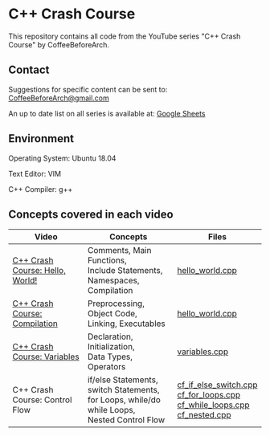 # C++ Crash Course
This repository contains all code from the YouTube series "C++ Crash Course" by CoffeeBeforeArch.

## Contact

Suggestions for specific content can be sent to: CoffeeBeforeArch@gmail.com

An up to date list on all series is available at: <a href="https://docs.google.com/spreadsheets/d/1cV4nuP-ZflfeGUn0Ay0w-ZKJrh9CqDEKvBJqCNMlTxI/edit?usp=sharing">Google Sheets</a>

## Environment 
Operating System: Ubuntu 18.04

Text Editor: VIM

C++ Compiler: g++

## Concepts covered in each video
| Video | Concepts | Files |
| ----- | -------- | ----- |
| <a href=https://youtu.be/vxdb7s8DE6o>C++ Crash Course: Hello, World!</a> | Comments, Main Functions,<br>Include Statements, Namespaces,<br>Compilation | <a href=https://github.com/CoffeeBeforeArch/cpp_crash_course/blob/master/fundamental_concepts/hello_world.cpp>hello_world.cpp</a> |
| <a href=https://youtu.be/7Iq9EmkrOXo>C++ Crash Course: Compilation</a> | Preprocessing, Object Code,<br>Linking, Executables | <a href=https://github.com/CoffeeBeforeArch/cpp_crash_course/blob/master/fundamental_concepts/hello_world.cpp>hello_world.cpp</a> |
| <a href=https://youtu.be/WD68rFWJDlU>C++ Crash Course: Variables</a> | Declaration, Initialization,<br>Data Types, Operators| <a href=https://github.com/CoffeeBeforeArch/cpp_crash_course/blob/master/fundamental_concepts/variables.cpp>variables.cpp</a> |
| <a>C++ Crash Course: Control Flow</a> | if/else Statements, switch Statements,<br>for Loops, while/do while Loops,<br>Nested Control Flow | <a href=https://github.com/CoffeeBeforeArch/cpp_crash_course/blob/master/fundamental_concepts/cf_if_else_switch.cpp>cf_if_else_switch.cpp</a><br><a href=https://github.com/CoffeeBeforeArch/cpp_crash_course/blob/master/fundamental_concepts/cf_for_loops.cpp>cf_for_loops.cpp</a><br><a href=https://github.com/CoffeeBeforeArch/cpp_crash_course/blob/master/fundamental_concepts/cf_while_loops.cpp>cf_while_loops.cpp</a><br><a href=https://github.com/CoffeeBeforeArch/cpp_crash_course/blob/master/fundamental_concepts/cf_nested.cpp>cf_nested.cpp</a> |
